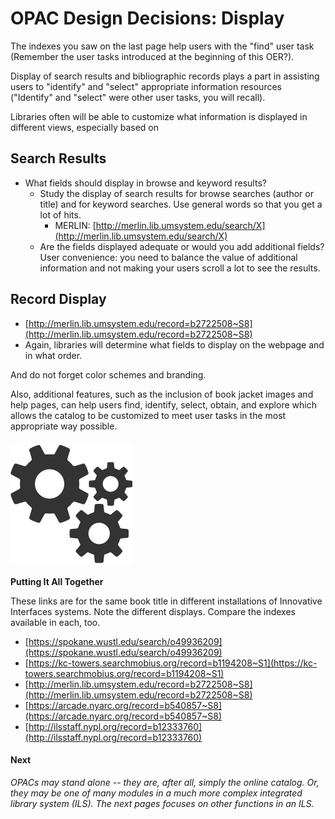OPAC Design Decisions: Display
==============================

The indexes you saw on the last page help users with the "find" user task (Remember the user tasks introduced at the beginning of this OER?).

Display of search results and bibliographic records plays a part in assisting users to "identify" and "select" appropriate information resources ("Identify" and "select" were other user tasks, you will recall).

Libraries often will be able to customize what information is displayed in different views, especially based on 

**Search Results**
------------------

*   What fields should display in browse and keyword results?
    *   Study the display of search results for browse searches (author or title) and for keyword searches. Use general words so that you get a lot of hits.
        *   MERLIN: [http://merlin.lib.umsystem.edu/search/X](http://merlin.lib.umsystem.edu/search/X)
    *   Are the fields displayed adequate or would you add additional fields? User convenience: you need to balance the value of additional information and not making your users scroll a lot to see the results.

**Record Display**
------------------

*   [http://merlin.lib.umsystem.edu/record=b2722508~S8](http://merlin.lib.umsystem.edu/record=b2722508~S8)
*   Again, libraries will determine what fields to display on the webpage and in what order.

And do not forget color schemes and branding.

Also, additional features, such as the inclusion of book jacket images and help pages, can help users find, identify, select, obtain, and explore which allows the catalog to be customized to meet user tasks in the most appropriate way possible.

### ![](now-this-dark.png)  
**Putting It All Together**

These links are for the same book title in different installations of Innovative Interfaces systems. Note the different displays. Compare the indexes available in each, too. 

*   [https://spokane.wustl.edu/search/o49936209](https://spokane.wustl.edu/search/o49936209)
*   [https://kc-towers.searchmobius.org/record=b1194208~S1](https://kc-towers.searchmobius.org/record=b1194208~S1)
*   [http://merlin.lib.umsystem.edu/record=b2722508~S8](http://merlin.lib.umsystem.edu/record=b2722508~S8)
*   [https://arcade.nyarc.org/record=b540857~S8](https://arcade.nyarc.org/record=b540857~S8)
*   [http://ilsstaff.nypl.org/record=b12333760](http://ilsstaff.nypl.org/record=b12333760)

#### **Next**

_OPACs may stand alone -- they are, after all, simply the online catalog. Or, they may be one of many modules in a much more complex integrated library system (ILS). The next pages focuses on other functions in an ILS._